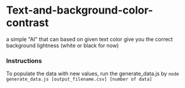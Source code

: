 # Text-and-background-color-contrast
a simple "AI" that can based on given text color give you the correct background lightness (white or black for now)

### Instructions
To populate the data with new values, run the generate_data.js by
```node generate_data.js [output_filename.csv] [number of data]``` 